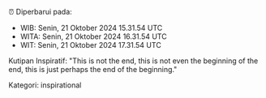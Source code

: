 ⏰ Diperbarui pada:
- WIB: Senin, 21 Oktober 2024 15.31.54 UTC
- WITA: Senin, 21 Oktober 2024 16.31.54 UTC
- WIT: Senin, 21 Oktober 2024 17.31.54 UTC

Kutipan Inspiratif:
"This is not the end, this is not even the beginning of the end, this is just perhaps the end of the beginning."


Kategori: inspirational

